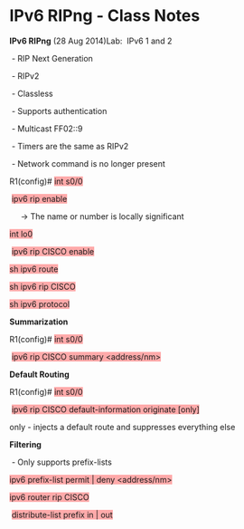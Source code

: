 # IPv6 RIPng - Class Notes

**IPv6 RIPng** (28 Aug 2014)Lab:  IPv6 1 and 2

 - RIP Next Generation

 - RIPv2

 - Classless

 - Supports authentication

 - Multicast FF02::9

 - Timers are the same as RIPv2

 - Network command is no longer present

R1(config)# <span style="background-color: #ffaaaa">int s0/0</span>

 <span style="background-color: #ffaaaa">ipv6 rip <name or number> enable</span>

     -> The name or number is locally significant

<span style="background-color: #ffaaaa">int lo0</span>

 <span style="background-color: #ffaaaa">ipv6 rip CISCO enable</span>

<span style="background-color: #ffaaaa">sh ipv6 route</span>

<span style="background-color: #ffaaaa">sh ipv6 rip CISCO</span>

<span style="background-color: #ffaaaa">sh ipv6 protocol</span>

**Summarization**

R1(config)# <span style="background-color: #ffaaaa">int s0/0</span>

 <span style="background-color: #ffaaaa">ipv6 rip CISCO summary <address/nm></span>

**Default Routing**

R1(config)# <span style="background-color: #ffaaaa">int s0/0</span>

 <span style="background-color: #ffaaaa">ipv6 rip CISCO default-information originate [only]</span>

only - injects a default route and suppresses everything else

**Filtering**

 - Only supports prefix-lists

<span style="background-color: #ffaaaa">ipv6 prefix-list <name> permit | deny <address/nm></span>

<span style="background-color: #ffaaaa">ipv6 router rip CISCO</span>

 <span style="background-color: #ffaaaa">distribute-list prefix <name> in | out <interface></span>

